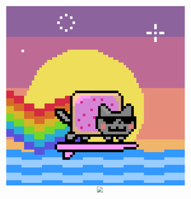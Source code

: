 <img src="https://github.com/mickey-pham/mickey-pham/blob/main/nyan%20surf.gif" width="480"/>
<div align="center">
	<a href="https://discord.com/users/993599033371279360"><img src="https://lanyard.kyrie25.dev/api/993599033371279360?imgStyle=circle" /></a>  
